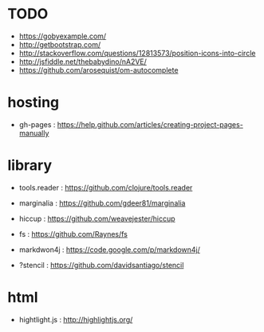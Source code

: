 # TODO
* https://gobyexample.com/
* http://getbootstrap.com/
* http://stackoverflow.com/questions/12813573/position-icons-into-circle
* http://jsfiddle.net/thebabydino/nA2VE/
* https://github.com/arosequist/om-autocomplete


# hosting
* gh-pages : https://help.github.com/articles/creating-project-pages-manually


# library
* tools.reader : https://github.com/clojure/tools.reader
* marginalia : https://github.com/gdeer81/marginalia
* hiccup : https://github.com/weavejester/hiccup
* fs : https://github.com/Raynes/fs
* markdwon4j : https://code.google.com/p/markdown4j/

* ?stencil : https://github.com/davidsantiago/stencil


# html
* hightlight.js : http://highlightjs.org/
